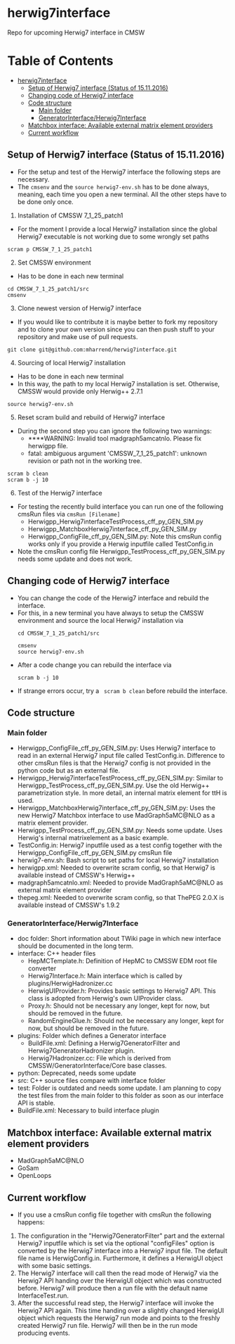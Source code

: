 # herwig7interface
Repo for upcoming Herwig7 interface in CMSW

Table of Contents
=================

  * [herwig7interface](#herwig7interface)
    * [Setup of Herwig7 interface (Status of 15.11.2016)](#setup-of-herwig7-interface-status-of-15112016)
    * [Changing code of Herwig7 interface](#changing-code-of-herwig7-interface)
    * [Code structure](#code-structure)
      * [Main folder](#main-folder)
      * [GeneratorInterface/Herwig7Interface](#generatorinterfaceherwig7interface)
    * [Matchbox interface: Available external matrix element providers](#matchbox-interface-available-external-matrix-element-providers)
    * [Current workflow](#current-workflow)


## Setup of Herwig7 interface (Status of 15.11.2016)
* For the setup and test of the Herwig7 interface the following steps are necessary.
* The `cmsenv` and the `source herwig7-env.sh` has to be done always, meaning, each time you open a new terminal. All the other steps have to be done only once.

1. Installation of CMSSW 7_1_25_patch1 
  * For the moment I provide a local Herwig7 installation since the global Herwig7 executable is not working due to some wrongly set paths
  ```
scram p CMSSW_7_1_25_patch1
  ```
2. Set CMSSW environment 
  * Has to be done in each new terminal
  ```
cd CMSSW_7_1_25_patch1/src
cmsenv
  ```
3. Clone newest version of Herwig7 interface
  * If you would like to contribute it is maybe better to fork my repository and to clone your own version since you can then push stuff to your repository and make use of pull requests.
  ```
  git clone git@github.com:mharrend/herwig7interface.git
  ```
4. Sourcing of local Herwig7 installation 
  * Has to be done in each new terminal
  * In this way, the path to my local Herwig7 installation is set. Otherwise, CMSSW would provide only  Herwig++ 2.7.1
  ```
source herwig7-env.sh
  ```
5. Reset scram build and rebuild of Herwig7 interface
  * During the second step you can ignore the following two warnings:
    * ****WARNING: Invalid tool madgraph5amcatnlo. Please fix herwigpp file.
    * fatal: ambiguous argument 'CMSSW_7_1_25_patch1': unknown revision or path not in the working tree.
  ```
scram b clean
scram b -j 10
  ```
6. Test of the Herwig7 interface
  * For testing the recently build interface you can run one of the following cmsRun files via ```cmsRun [Filename]```
    * Herwigpp_Herwig7interfaceTestProcess_cff_py_GEN_SIM.py
    * Herwigpp_MatchboxHerwig7interface_cff_py_GEN_SIM.py
    * Herwigpp_ConfigFile_cff_py_GEN_SIM.py: Note this cmsRun config works only if you provide a Herwig inputfile called TestConfig.in
  * Note the cmsRun config file Herwigpp_TestProcess_cff_py_GEN_SIM.py needs some update and does not work.
  
## Changing code of Herwig7 interface
* You can change the code of the Herwig7 interface and rebuild the interface.
* For this, in a new terminal you have always to setup the CMSSW environment and source the local Herwig7 installation via
  ```
  cd CMSSW_7_1_25_patch1/src
  
  cmsenv
  source herwig7-env.sh
  ```
* After a code change you can rebuild the interface via
  ```
  scram b -j 10
  ```
* If strange errors occur, try a ``` scram b clean``` before rebuild the interface.
  
## Code structure
### Main folder
* Herwigpp_ConfigFile_cff_py_GEN_SIM.py: Uses Herwig7 interface to read in an external Herwig7 input file called TestConfig.in. Difference to other cmsRun files is that the Herwig7 config is not provided in the python code but as an external file.
* Herwigpp_Herwig7interfaceTestProcess_cff_py_GEN_SIM.py: Similar to Herwigpp_TestProcess_cff_py_GEN_SIM.py. Use the old Herwig++ parametrization style. In more detail, an internal matrix element for ttH is used.
* Herwigpp_MatchboxHerwig7interface_cff_py_GEN_SIM.py: Uses the new Herwig7 Matchbox interface to use MadGraph5aMC@NLO as a matrix element provider.
* Herwigpp_TestProcess_cff_py_GEN_SIM.py: Needs some update. Uses Herwig's internal matrixelement as a basic example. 
* TestConfig.in: Herwig7 inputfile used as a test config together with the Herwigpp_ConfigFile_cff_py_GEN_SIM.py cmsRun file
* herwig7-env.sh: Bash script to set paths for local Herwig7 installation
* herwigpp.xml: Needed to overwrite scram config, so that Herwig7 is available instead of CMSSW's Herwig++
* madgraph5amcatnlo.xml: Needed to provide MadGraph5aMC@NLO as external matrix element provider
* thepeg.xml: Needed to overwrite scram config, so that ThePEG 2.0.X is available instead of CMSSW's 1.9.2

### GeneratorInterface/Herwig7Interface
* doc folder: Short information about TWiki page in which new interface should be documented in the long term.
* interface: C++ header files
  * HepMCTemplate.h: Definition of HepMC to CMSSW EDM root file converter
  * Herwig7Interface.h: Main interface which is called by plugins/HerwigHadronizer.cc
  * HerwigUIProvider.h: Provides basic settings to Herwig7 API. This class is adopted from Herwig's own UIProvider class.
  * Proxy.h: Should not be necessary any longer, kept for now, but should be removed in the future.
  * RandomEngineGlue.h: Should not be necessary any longer, kept for now, but should be removed in the future.
* plugins: Folder which defines a Generator interface
  * BuildFile.xml: Defining a Herwig7GeneratorFilter and Herwig7GeneratorHadronizer plugin. 
  * Herwig7Hadronizer.cc: File which is derived from CMSSW/GeneratorInterface/Core base classes.
* python: Deprecated, needs some update
* src: C++ source files compare with interface folder
* test: Folder is outdated and needs some update. I am planning to copy the test files from the main folder to this folder as soon as our interface API is stable.
* BuildFile.xml: Necessary to build interface plugin

## Matchbox interface: Available external matrix element providers
* MadGraph5aMC@NLO
* GoSam
* OpenLoops

## Current workflow
* If you use a cmsRun config file together with cmsRun the following happens:
1. The configuration in the "Herwig7GeneratorFilter" part and the external Herwig7 inputfile which is set via the optional "configFiles" option is converted by the Herwig7 interface into a Herwig7 input file. The default file name is HerwigConfig.in. Furthermore, it defines a HerwigUI object with some basic settings.
2. The Herwig7 interface will call then the read mode of Herwig7 via the Herwig7 API handing over the HerwigUI object which was constructed before. Herwig7 will produce then a run file with the default name InterfaceTest.run.
3. After the successful read step, the Herwig7 interface will invoke the Herwig7 API again. This time handing over a slightly changed HerwigUI object which requests the Herwig7 run mode and points to the freshly created Herwig7 run file. Herwig7 will then be in the run mode producing events.

